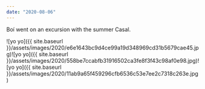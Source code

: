 ```yaml
---
date: "2020-08-06"
---
```


Boí went on an excursion with the summer Casal.

![yo yo]({{ site.baseurl }}/assets/images/2020/e6e1643bc9d4ce99a19d348969cd31b5679cae45.jpg)![yo yo]({{ site.baseurl }}/assets/images/2020/558be7ccabfb31916502ca3fe8f3f43c98af0e98.jpg)![yo yo]({{ site.baseurl }}/assets/images/2020/11ab9a65f459296cfb6536c53e7ee2c7318c263e.jpg)
